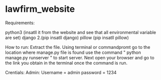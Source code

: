 # lawfirm_website

Requirements:

python3 (insatll it from the website and see that all environmental variable are set)
django 2.(pip insatll django)
pillow (pip insatll pillow)

How to run:
Extract the file.
Using terminal or commandpromt go to the location where manage.py file is found
use the command " python manage.py runserver " to start server.
Next open your browser and go to the link you obtain in the terminal once the command is run.

Crentials:
Admin:
Username = admin
password = 1234
